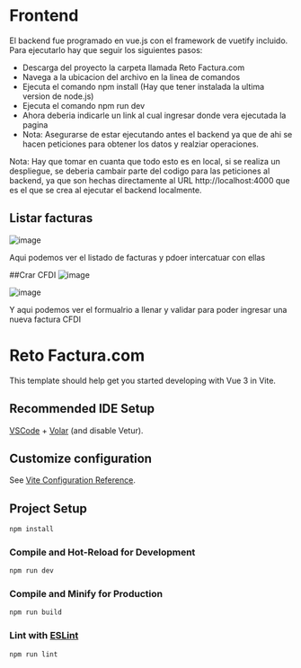 # Frontend
El backend fue programado en vue.js con el framework de vuetify incluido. Para ejecutarlo hay que seguir los siguientes pasos:
- Descarga del proyecto la carpeta llamada Reto Factura.com
- Navega a la ubicacion del archivo en la linea de comandos
- Ejecuta el comando npm install (Hay que tener instalada la ultima version de node.js)
- Ejecuta el comando npm run dev
- Ahora deberia indicarle un link al cual ingresar donde vera ejecutada la pagina
- Nota: Asegurarse de estar ejecutando antes el backend ya que de ahi se hacen peticiones para obtener los datos y realziar operaciones.

Nota: Hay que tomar en cuanta que todo esto es en local, si se realiza un despliegue, se deberia cambair parte del codigo para las peticiones al backend,
ya que son hechas directamente al URL http://localhost:4000 que es el que se crea al ejecutar el backend localmente.

## Listar facturas
![image](https://github.com/user-attachments/assets/e6e50e63-39e1-4a10-ba34-85b589bf468c)

Aqui podemos ver el listado de facturas y pdoer intercatuar con ellas

##Crar CFDI
![image](https://github.com/user-attachments/assets/045aa719-0891-4974-98e3-d497c25b5e8e)

![image](https://github.com/user-attachments/assets/9f0d0813-e69d-4865-a5f3-d4fb0361af96)

Y aqui podemos ver el formualrio a llenar y validar para poder ingresar una nueva factura CFDI

# Reto Factura.com

This template should help get you started developing with Vue 3 in Vite.

## Recommended IDE Setup

[VSCode](https://code.visualstudio.com/) + [Volar](https://marketplace.visualstudio.com/items?itemName=Vue.volar) (and disable Vetur).

## Customize configuration

See [Vite Configuration Reference](https://vitejs.dev/config/).

## Project Setup

```sh
npm install
```

### Compile and Hot-Reload for Development

```sh
npm run dev
```

### Compile and Minify for Production

```sh
npm run build
```

### Lint with [ESLint](https://eslint.org/)

```sh
npm run lint
```

